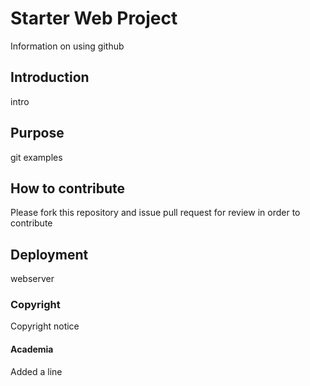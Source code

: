# Starter Web Project

Information on using github

## Introduction

intro 

## Purpose

git examples 

## How to contribute
Please fork this repository and issue pull request for review in order to contribute

## Deployment

webserver

### Copyright
Copyright notice


#### Academia

Added a line